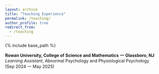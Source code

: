```yaml
---
layout: archive
title: "Teaching Experience"
permalink: /teaching/
author_profile: true
redirect_from:
  - /teaching
---
```


{% include base_path %}

**Rowan University, College of Science and Mathematics** **一** **Glassboro, NJ** <br />
_Learning Assistant_, Abnormal Psychology and Physiological Psychology (Sep 2024 一 May 2025) <br />

